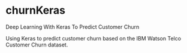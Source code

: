 # churnKeras
Deep Learning With Keras To Predict Customer Churn

Using Keras to predict customer churn based on the IBM Watson Telco Customer Churn dataset.
